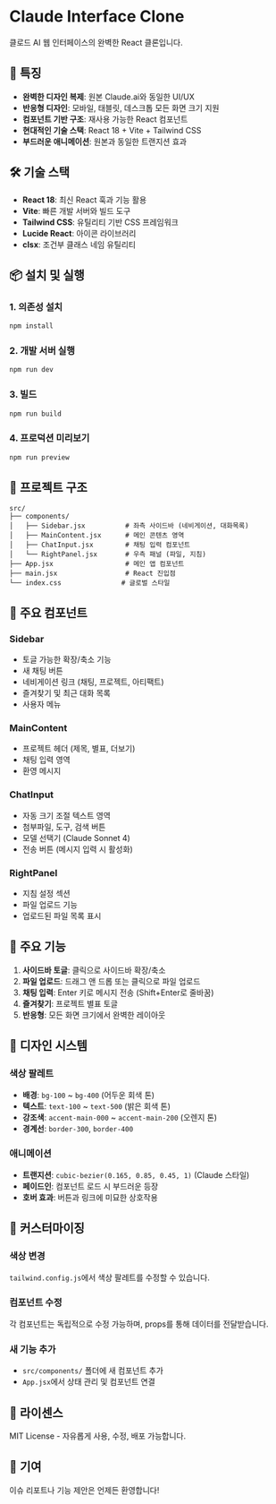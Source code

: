 # Claude Interface Clone

클로드 AI 웹 인터페이스의 완벽한 React 클론입니다.

## 🚀 특징

- **완벽한 디자인 복제**: 원본 Claude.ai와 동일한 UI/UX
- **반응형 디자인**: 모바일, 태블릿, 데스크톱 모든 화면 크기 지원
- **컴포넌트 기반 구조**: 재사용 가능한 React 컴포넌트
- **현대적인 기술 스택**: React 18 + Vite + Tailwind CSS
- **부드러운 애니메이션**: 원본과 동일한 트랜지션 효과

## 🛠️ 기술 스택

- **React 18**: 최신 React 훅과 기능 활용
- **Vite**: 빠른 개발 서버와 빌드 도구
- **Tailwind CSS**: 유틸리티 기반 CSS 프레임워크
- **Lucide React**: 아이콘 라이브러리
- **clsx**: 조건부 클래스 네임 유틸리티

## 📦 설치 및 실행

### 1. 의존성 설치

```bash
npm install
```

### 2. 개발 서버 실행

```bash
npm run dev
```

### 3. 빌드

```bash
npm run build
```

### 4. 프로덕션 미리보기

```bash
npm run preview
```

## 📁 프로젝트 구조

```
src/
├── components/
│   ├── Sidebar.jsx          # 좌측 사이드바 (네비게이션, 대화목록)
│   ├── MainContent.jsx      # 메인 콘텐츠 영역
│   ├── ChatInput.jsx        # 채팅 입력 컴포넌트
│   └── RightPanel.jsx       # 우측 패널 (파일, 지침)
├── App.jsx                  # 메인 앱 컴포넌트
├── main.jsx                 # React 진입점
└── index.css               # 글로벌 스타일
```

## 🎨 주요 컴포넌트

### Sidebar

- 토글 가능한 확장/축소 기능
- 새 채팅 버튼
- 네비게이션 링크 (채팅, 프로젝트, 아티팩트)
- 즐겨찾기 및 최근 대화 목록
- 사용자 메뉴

### MainContent

- 프로젝트 헤더 (제목, 별표, 더보기)
- 채팅 입력 영역
- 환영 메시지

### ChatInput

- 자동 크기 조절 텍스트 영역
- 첨부파일, 도구, 검색 버튼
- 모델 선택기 (Claude Sonnet 4)
- 전송 버튼 (메시지 입력 시 활성화)

### RightPanel

- 지침 설정 섹션
- 파일 업로드 기능
- 업로드된 파일 목록 표시

## 🎯 주요 기능

1. **사이드바 토글**: 클릭으로 사이드바 확장/축소
2. **파일 업로드**: 드래그 앤 드롭 또는 클릭으로 파일 업로드
3. **채팅 입력**: Enter 키로 메시지 전송 (Shift+Enter로 줄바꿈)
4. **즐겨찾기**: 프로젝트 별표 토글
5. **반응형**: 모든 화면 크기에서 완벽한 레이아웃

## 🎨 디자인 시스템

### 색상 팔레트

- **배경**: `bg-100` ~ `bg-400` (어두운 회색 톤)
- **텍스트**: `text-100` ~ `text-500` (밝은 회색 톤)
- **강조색**: `accent-main-000` ~ `accent-main-200` (오렌지 톤)
- **경계선**: `border-300`, `border-400`

### 애니메이션

- **트랜지션**: `cubic-bezier(0.165, 0.85, 0.45, 1)` (Claude 스타일)
- **페이드인**: 컴포넌트 로드 시 부드러운 등장
- **호버 효과**: 버튼과 링크에 미묘한 상호작용

## 🔧 커스터마이징

### 색상 변경

`tailwind.config.js`에서 색상 팔레트를 수정할 수 있습니다.

### 컴포넌트 수정

각 컴포넌트는 독립적으로 수정 가능하며, props를 통해 데이터를 전달받습니다.

### 새 기능 추가

- `src/components/` 폴더에 새 컴포넌트 추가
- `App.jsx`에서 상태 관리 및 컴포넌트 연결

## 📝 라이센스

MIT License - 자유롭게 사용, 수정, 배포 가능합니다.

## 🤝 기여

이슈 리포트나 기능 제안은 언제든 환영합니다!
